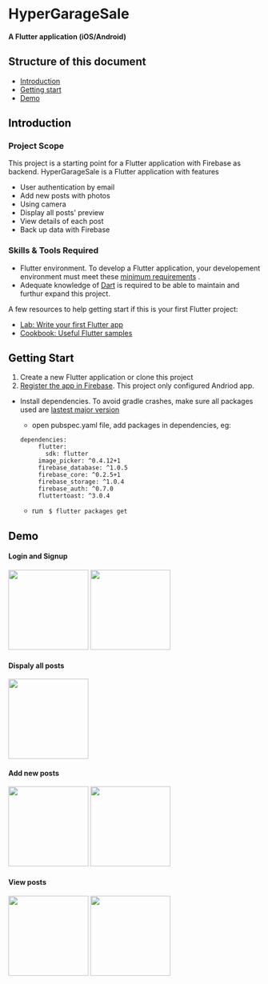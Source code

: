 # HyperGarageSale
#### A Flutter application (iOS/Android)
## Structure of this document

* [Introduction](#intro)
* [Getting start](#setup)
* [Demo](#demo)

## <a name="intro" style="color: #000;"> Introduction </a>

### Project Scope

This project is a starting point for a Flutter application with Firebase as backend. HyperGarageSale is a Flutter application with features
 
* User authentication by email
* Add new posts with photos 
* Using camera
* Display all posts' preview
* View details of each post
* Back up data with Firebase

### Skills & Tools Required

* Flutter environment. To develop a Flutter application, your developement environment must meet these [minimum requirements](https://flutter.dev/docs/get-started/install) .  
* Adequate knowledge of [Dart](https://www.dartlang.org/guides/language/language-tour) is required to be able to maintain and furthur expand this project.

A few resources to help getting start if this is your first Flutter project:

* [Lab: Write your first Flutter app](https://flutter.dev/docs/get-started/codelab)
* [Cookbook: Useful Flutter samples](https://flutter.dev/docs/cookbook)


## <a name="setup" style="color: #000;"> Getting Start </a>    

1. Create a new Flutter application or clone this project
2. [Register the app in Firebase](https://firebase.google.com/docs/flutter/setup). This project only configured Andriod app. 
-  Install dependencies. To avoid gradle crashes, make sure all packages used are [lastest major version](https://flutter.dev/docs/development/packages-and-plugins/androidx-compatibility)
	* open pubspec.yaml file, add packages in dependencies, eg: 

	 ``` 
	 dependencies:
		  flutter:
		    sdk: flutter
		  image_picker: ^0.4.12+1
		  firebase_database: ^1.0.5
		  firebase_core: ^0.2.5+1  
		  firebase_storage: ^1.0.4
		  firebase_auth: ^0.7.0
		  fluttertoast: ^3.0.4
	```
	* run ` $ flutter packages get`
			
## <a name="dem0" style="color: #000;"> Demo </a>

#### Login and Signup

<img src="https://user-images.githubusercontent.com/35616520/56709601-03d80000-66d7-11e9-84b7-44d5d7e75ac8.png" width="160"/>   <img src="https://user-images.githubusercontent.com/35616520/56709619-194d2a00-66d7-11e9-9d3e-26bc22afa765.png " width="160">

#### Dispaly all posts

<img src="https://user-images.githubusercontent.com/35616520/56709641-2e29bd80-66d7-11e9-83e7-b116f1965eb5.png" width="160">

#### Add new posts

<img src=" https://user-images.githubusercontent.com/35616520/56709678-54e7f400-66d7-11e9-8cff-07873fa18d72.png " width="160"> <img src="https://user-images.githubusercontent.com/35616520/56709662-44377e00-66d7-11e9-879d-f9d7ab9adf64.png" width="160">

#### View posts
<img src="https://user-images.githubusercontent.com/35616520/56709693-6cbf7800-66d7-11e9-8648-b5c4ed90d860.png" width="160"> <img src="https://user-images.githubusercontent.com/35616520/56710035-19e6c000-66d9-11e9-9855-ffefbb6448e1.png" width="160">

